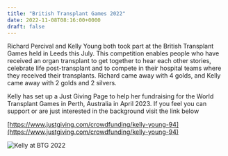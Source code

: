 ```yaml
---
title: "British Transplant Games 2022"
date: 2022-11-08T08:16:00+0000
draft: false
---
```

Richard Percival and Kelly Young both took part at the British Transplant Games held in Leeds this July. This competition enables people who have received an organ transplant to get together to hear each other stories, celebrate life post-transplant and to compete in their hospital teams where they received their transplants.  Richard came away with 4 golds, and Kelly came away with 2 golds and 2 silvers. 

Kelly has set up a Just Giving Page to help her fundraising for the World Transplant Games in Perth, Australia in April 2023. If you feel you can support or are just interested in the background visit the link below

[https://www.justgiving.com/crowdfunding/kelly-young-94](https://www.justgiving.com/crowdfunding/kelly-young-94)

![Kelly at BTG 2022](images/2022/11/kelly_young_btg_2022.jpg)

<!--more-->
